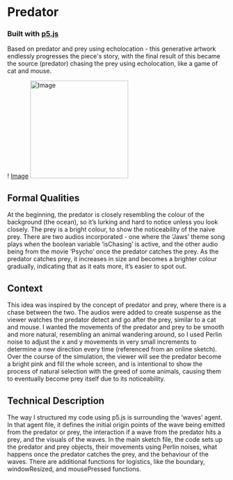 # Predator

### **Built with [p5.js](https://p5js.org/)**

Based on predator and prey using echolocation - this generative artwork endlessly progresses the piece's story, with the final result of this became the source (predator) chasing the prey using echolocation, like a game of cat and mouse.  

! [Image](image.png)
<img src="https://github.com/lamvpham/predator/blob/main/image.png?raw=true" width="225" title="Image" alt="Image">


## Formal Qualities
At the beginning, the predator is closely resembling the colour of the background (the ocean), so it’s lurking and hard to notice unless you look closely. The prey is a bright colour, to show the noticeability of the naive prey. There are two audios incorporated - one where the ‘Jaws’ theme song plays when the boolean variable ‘isChasing’ is active, and the other audio being from the movie ‘Psycho’ once the predator catches the prey. As the predator catches prey, it increases in size and becomes a brighter colour gradually, indicating that as it eats more, it’s easier to spot out.

## Context
This idea was inspired by the concept of predator and prey, where there is a chase between the two. The audios were added to create suspense as the viewer watches the predator detect and go after the prey, similar to a cat and mouse. I wanted the movements of the predator and prey to be smooth and more natural, resembling an animal wandering around, so I used Perlin noise to adjust the x and y movements in very small increments to determine a new direction every time (referenced from an online sketch). Over the course of the simulation, the viewer will see the predator become a bright pink and fill the whole screen, and is intentional to show the process of natural selection with the greed of some animals, causing them to eventually become prey itself due to its noticeability.

## Technical Description
The way I structured my code using p5.js is surrounding the ‘waves’ agent. In that agent file, it defines the initial origin points of the wave being emitted from the predator or prey, the interaction if a wave from the predator hits a prey, and the visuals of the waves. In the main sketch file, the code sets up the predator and prey objects, their movements using Perlin noises, what happens once the predator catches the prey, and the behaviour of the waves. There are additional functions for logistics, like the boundary, windowResized, and mousePressed functions.
